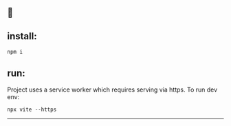 ## 🎈

## install:

`npm i`

## run:

Project uses a service worker which requires serving via https. To run dev env:

`npx vite --https`

---
